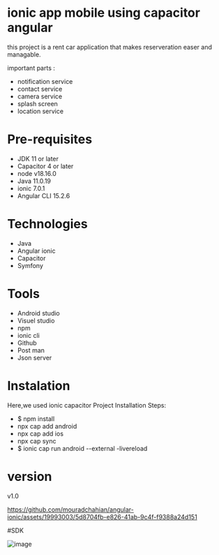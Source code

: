 # ionic app mobile using capacitor angular
this project is a rent car application that makes reserveration easer and managable.

important parts : 
- notification service
- contact service
- camera service
- splash screen 
- location service

# Pre-requisites
- JDK 11 or later
- Capacitor 4 or later
- node v18.16.0
- Java 11.0.19
- ionic 7.0.1
- Angular CLI 15.2.6

# Technologies 
- Java
- Angular ionic
- Capacitor
- Symfony

# Tools
- Android studio
- Visuel studio
- npm 
- ionic cli
- Github
- Post man
- Json server

# Instalation 
Here,we used ionic capacitor
Project Installation Steps:
- $ npm install
- npx cap add android
- npx cap add ios
- npx cap sync
- $ ionic cap run android --external -livereload

# version 
 v1.0


https://github.com/mouradchahian/angular-ionic/assets/19993003/5d8704fb-e826-41ab-9c4f-f9388a24d151

#SDK 

![image](https://github.com/mouradchahian/angular-ionic/assets/19993003/d89f8b11-5fbe-4e77-85f7-1e23afc84870)


